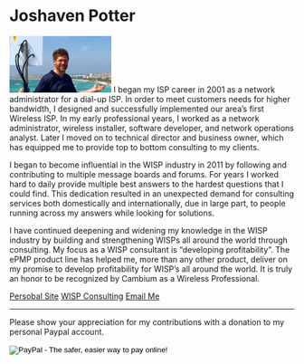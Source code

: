 <!-- TITLE: Joshaven Potter -->
<!-- SUBTITLE: A quick summary of Joshaven Potter -->

# Joshaven Potter
![Joshaven 100 High](/uploads/joshaven-100-high.jpg "Joshaven 100 High")
I began my ISP career in 2001 as a network administrator for a dial-up ISP. In order to meet customers needs for higher bandwidth, I designed and successfully implemented our area’s first Wireless ISP. In my early professional years, I worked as a network administrator, wireless installer, software developer, and network operations analyst. Later I moved on to technical director and business owner, which has equipped me to provide top to bottom consulting to my clients.

I began to become influential in the WISP industry in 2011 by following and contributing to multiple message boards and forums. For years I worked hard to daily provide multiple best answers to the hardest questions that I could find. This dedication resulted in an unexpected demand for consulting services both domestically and internationally, due in large part, to people running across my answers while looking for solutions.

I have continued deepening and widening my knowledge in the WISP industry by building and strengthening WISPs all around the world through consulting. My focus as a WISP consultant is “developing profitability”. The ePMP product line has helped me, more than any other product, deliver on my promise to develop profitability for WISP’s all around the world. It is truly an honor to be recognized by Cambium as a Wireless Professional.

[Persobal Site](http://joshaven.com)
[WISP Consulting](http://wisp.live)
[Email Me](mailto:josh@wisp.live)

-----

Please show your appreciation for my contributions with a donation to my personal Paypal account. 

<form action="https://www.paypal.com/cgi-bin/webscr" method="post" target="_top">
<input type="hidden" name="cmd" value="_s-xclick">
<input type="hidden" name="hosted_button_id" value="STD8KFVHLMN6L">
<input type="image" src="https://www.paypalobjects.com/en_US/i/btn/btn_donateCC_LG.gif" border="0" name="submit" alt="PayPal - The safer, easier way to pay online!">
<img alt="" border="0" src="https://www.paypalobjects.com/en_US/i/scr/pixel.gif" width="1" height="1">
</form>
